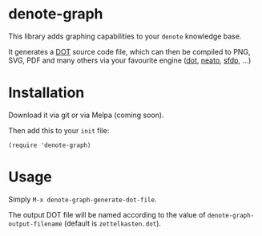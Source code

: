# denote-graph

This library adds graphing capabilities to your `denote` knowledge base.

It generates a [DOT](https://graphviz.org/) source code file, which can then be compiled to PNG, SVG, PDF and many others via your favourite engine ([dot](https://graphviz.org/docs/layouts/dot/), [neato](https://graphviz.org/docs/layouts/neato/), [sfdp](https://graphviz.org/docs/layouts/sfdp/), ...)

# Installation

Download it via git or via Melpa (coming soon).

Then add this to your `init` file:

```
(require 'denote-graph)
```


# Usage

Simply `M-x denote-graph-generate-dot-file`. 

The output DOT file will be named according to the value of `denote-graph-output-filename` (default is `zettelkasten.dot`).



